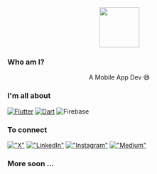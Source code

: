 <div align="center">
 <img src="https://media.giphy.com/media/v1.Y2lkPTc5MGI3NjExcjM1OXYwcW92dWF2eWY2ZmVteTRwZnRudjd0ejlrYXpxbzY4YWV0diZlcD12MV9pbnRlcm5hbF9naWZfYnlfaWQmY3Q9cw/gUNA7QH4AeLde/giphy.gif" height="90">
</div> 

<h3>Who am I?</h3>
<div align="center">
A Mobile App Dev 😅
</div> 


<h3>I'm all about</h3>

[![Flutter](https://img.shields.io/badge/Flutter-02569B?style=for-the-badge&logo=flutter&logoColor=white)]()
[![Dart](https://img.shields.io/badge/Dart-0175C2?style=for-the-badge&logo=dart&logoColor=white)]()
![Firebase](https://img.shields.io/badge/firebase-%23039BE5.svg?style=for-the-badge&logo=firebase)


<h3>To connect</h3>

[!["X"](https://img.shields.io/twitter/follow/pr_Mais?label=I'm%20on%20X)](https://twitter.com/mohamedaminehn)
[!["LinkedIn"](https://img.shields.io/badge/LinkedIn-blue?style=flat&logo=linkedin&labelColor=blue)](https://www.linkedin.com/in/mohamedaminehnioua/)
[!["Instagram"](https://img.shields.io/badge/Instagram-12100E?style=flat&logo=instagram&logoColor=white)](https://www.instagram.com/mohamedamine.hn/)
[!["Medium"](https://img.shields.io/badge/Medium-12100E?style=flat&logo=medium&logoColor=white)](https://medium.com/@mohamedaminehnioua)

<h3>More soon ...</h3>
